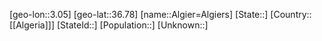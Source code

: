 ﻿---
location: [36.78,3.05]
type: City
tags:
- geo/City


SpocWebEntityId: 28739
isDeleted: false
confidential: public

---
[geo-lon::3.05]
[geo-lat::36.78]
[name::Algier=Algiers]
[State::]
[Country::[[Algeria]]]
[StateId::]
[Population::]
[Unknown::]

